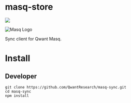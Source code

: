 # masq-store

[![](https://img.shields.io/badge/project-Masq-7C4DFF.svg?style=flat-square)](https://github.com/QwantResearch/masq-sync)

![Masq Logo](https://i.imgur.com/qZ3dq0Q.png)

Sync client for Qwant Masq.

# Install

## Developer

```
git clone https://github.com/QwantResearch/masq-sync.git
cd masq-sync
npm install
```
